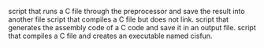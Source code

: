 script that runs a C file through the preprocessor and save the result into another file
script that compiles a C file but does not link.
 script that generates the assembly code of a C code and save it in an output file.
script that compiles a C file and creates an executable named cisfun.
